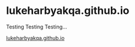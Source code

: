# lukeharbyakqa.github.io

Testing
Testing
Testing...

[lukeharbyakqa.github.io](lukeharbyakqa.github.io)